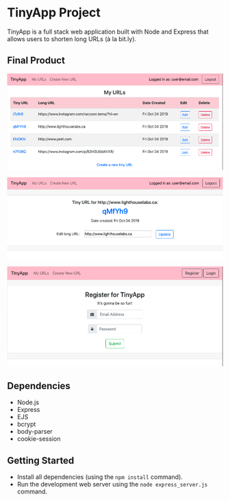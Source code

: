 # TinyApp Project

TinyApp is a full stack web application built with Node and Express that allows users to shorten long URLs (à la bit.ly).

## Final Product

!["Screenshot of URLs page"](https://github.com/charcharmasonjar/tinyapp/blob/master/docs/urls-page.png)

!["Screenshot of individual URL page"](https://github.com/charcharmasonjar/tinyapp/blob/master/docs/individual-url-page.png)

!["Screenshot of register page"](https://github.com/charcharmasonjar/tinyapp/blob/master/docs/register-page.png)

## Dependencies

- Node.js
- Express
- EJS
- bcrypt
- body-parser
- cookie-session

## Getting Started

- Install all dependencies (using the `npm install` command).
- Run the development web server using the `node express_server.js` command.